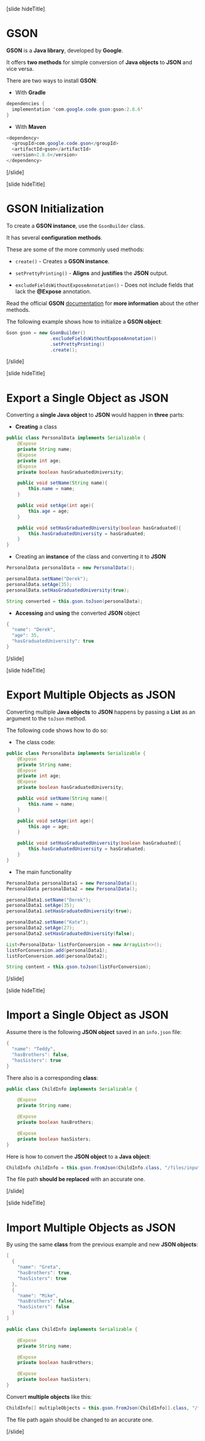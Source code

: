[slide hideTitle]

# GSON

**GSON** is a **Java library**, developed by **Google**.

It offers **two methods** for simple conversion of **Java objects** to **JSON** and vice versa.

There are two ways to install **GSON**:

- With **Gradle**

```java
dependencies {
  implementation 'com.google.code.gson:gson:2.8.6'
}
```

- With **Maven**

```java
<dependency>
  <groupId>com.google.code.gson</groupId>
  <artifactId>gson</artifactId>
  <version>2.8.6</version>
</dependency>
```

[/slide]

[slide hideTitle]

# GSON Initialization

To create a **GSON instance**, use the `GsonBuilder` class.

It has several **configuration methods**.

These are some of the more commonly used methods:

- `create()` - Creates a **GSON instance**.

- `setPrettyPrinting()` - **Aligns** and **justifies** the **JSON** output.

- `excludeFieldsWithoutExposeAnnotation()` - Does not include fields that lack the **\@Expose** annotation.

Read the official **GSON** [documentation](https://www.javadoc.io/doc/com.google.code.gson/gson/2.8.5/index.html) for **more information** about the other methods.

The following example shows how to initialize a **GSON object**:

```java
Gson gson = new GsonBuilder()
                .excludeFieldsWithoutExposeAnnotation()
                .setPrettyPrinting()
                .create();
```

[/slide]

[slide hideTitle]

# Export a Single Object as JSON

Converting a **single Java object** to **JSON** would happen in **three** parts:

- **Creating** a class

```java
public class PersonalData implements Serializable {
    @Expose
    private String name;
    @Expose
    private int age;
    @Expose
    private boolean hasGraduatedUniversity;

    public void setName(String name){
        this.name = name;
    }

    public void setAge(int age){
        this.age = age;
    }

    public void setHasGraduatedUniversity(boolean hasGraduated){
        this.hasGraduatedUniversity = hasGraduated;
    }
}
```

- Creating an **instance** of the class and converting it to **JSON**

```java
PersonalData personalData = new PersonalData();

personalData.setName("Derek");
personalData.setAge(35);
personalData.setHasGraduatedUniversity(true);

String converted = this.gson.toJson(personalData);
```

- **Accessing** and **using** the converted **JSON** object

```java
{
  "name": "Derek",
  "age": 35,
  "hasGraduatedUniversity": true
}
```

[/slide]

[slide hideTitle]

# Export Multiple Objects as JSON

Converting multiple **Java objects** to **JSON** happens by passing a **List** as an argument to the `toJson` method.

The following code shows how to do so:

- The class code:

```java
public class PersonalData implements Serializable {
    @Expose
    private String name;
    @Expose
    private int age;
    @Expose
    private boolean hasGraduatedUniversity;

    public void setName(String name){
        this.name = name;
    }

    public void setAge(int age){
        this.age = age;
    }

    public void setHasGraduatedUniversity(boolean hasGraduated){
        this.hasGraduatedUniversity = hasGraduated;
    }
}
```

- The main functionality

```java
PersonalData personalData1 = new PersonalData();
PersonalData personalData2 = new PersonalData();

personalData1.setName("Derek");
personalData1.setAge(35);
personalData1.setHasGraduatedUniversity(true);

personalData2.setName("Kate");
personalData2.setAge(27);
personalData2.setHasGraduatedUniversity(false);

List<PersonalData> listForConversion = new ArrayList<>();
listForConversion.add(personalData1);
listForConversion.add(personalData2);

String content = this.gson.toJson(listForConversion);
```

[/slide]

[slide hideTitle]

# Import a Single Object as JSON

Assume there is the following **JSON object** saved in an `info.json` file:

```java
{
  "name": "Teddy",
  "hasBrothers": false,
  "hasSisters": true
}
```

There also is a corresponding **class**:

```java
public class ChildInfo implements Serializable {

    @Expose
    private String name;

    @Expose
    private boolean hasBrothers;

    @Expose
    private boolean hasSisters;
}
```

Here is how to convert the **JSON object** to a **Java object**:

```java
ChildInfo childInfo = this.gson.fromJson(ChildInfo.class, "/files/input/json/info.json");
```

The file path **should be replaced** with an accurate one.

[/slide]

[slide hideTitle]

# Import Multiple Objects as JSON

By using the same **class** from the previous example and new **JSON objects**:

```java
[
  {
    "name": "Greta",
    "hasBrothers": true,
    "hasSisters": true
  },
  {
    "name": "Mike",
    "hasBrothers": false,
    "hasSisters": false
  }
]
```

```java
public class ChildInfo implements Serializable {

    @Expose
    private String name;

    @Expose
    private boolean hasBrothers;

    @Expose
    private boolean hasSisters;
}
```

Convert **multiple objects** like this:

```java
ChildInfo[] multipleObjects = this.gson.fromJson(ChildInfo[].class, "/files/input/json/info.json");
```

The file path again should be changed to an accurate one.

[/slide]
